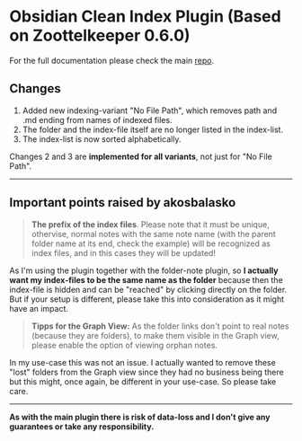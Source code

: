 # Obsidian Clean Index Plugin (Based on Zoottelkeeper 0.6.0)

For the full documentation please check the main [repo](https://github.com/akosbalasko/zoottelkeeper-obsidian-plugin).

## Changes

1. Added new indexing-variant "No File Path", which removes path and .md ending from names of indexed files.
2. The folder and the index-file itself are no longer listed in the index-list.
3. The index-list is now sorted alphabetically.

Changes 2 and 3 are **implemented for all variants**, not just for "No File Path".

---

## Important points raised by akosbalasko

> **The prefix of the index files**. Please note that it must be unique, othervise, normal notes with the same note name (with the parent folder name at its end, check the example) will be recognized as index files, and in this cases they will be updated!


As I'm using the plugin together with the folder-note plugin, so **I actually want my index-files to be the same name as the folder** because then the index-file is hidden and can be "reached" by clicking directly on the folder. But if your setup is different, please take this into consideration as it might have an impact.


> **Tipps for the Graph View:** As the folder links don't point to real notes (because they are folders), to make them visible in the Graph view, please enable the option of viewing orphan notes.


In my use-case this was not an issue. I actually wanted to remove these "lost" folders from the Graph view since they had no business being there but this might, once again, be different in your use-case. So please take care.

---

**As with the main plugin there is risk of data-loss and I don't give any guarantees or take any responsibility.**
